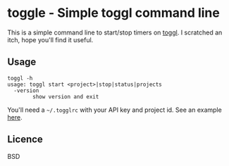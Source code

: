 # toggle - Simple toggl command line

This is a simple command line to start/stop timers on [toggl](toggl.com/app/timer). I scratched an itch, hope you'll find it useful.

## Usage

    toggl -h
    usage: toggl start <project>|stop|status|projects
      -version
            show version and exit

You'll need a `~/.togglrc` with your API key and project id. See an example
[here](togglrc-example).


## Licence
BSD
